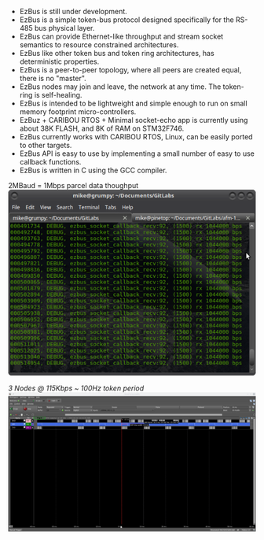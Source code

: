 * EzBus is still under development.
* EzBus is a simple token-bus protocol designed specifically for the RS-485 bus physical layer.
* EzBus can provide Ethernet-like throughput and stream socket semantics to resource constrained architectures.
* EzBus like other token bus and token ring architectures, has deterministic properties.
* EzBus is a peer-to-peer topology, where all peers are created equal, there is no "master".
* EzBus nodes may join and leave, the network at any time. The token-ring is self-healing.
* EzBus is intended to be lightweight and simple enough to run on small memory footprint micro-controllers.
* EzBuz + CARIBOU RTOS + Minimal socket-echo app is currently using about 38K FLASH, and 8K of RAM on STM32F746.
* EzBus currently works with CARIBOU RTOS, Linux, can be easily ported to other targets.
* EzBus API is easy to use by implementing a small number of easy to use callback functions.
* EzBus is written in C using the GCC compiler. 

2MBaud = 1Mbps parcel data thoughput
![EzBus 1mbps](https://raw.githubusercontent.com/8bitgeek/ezbus/documentation/images/ezbus-1mbps-1501.png)

*3 Nodes @ 115Kbps ~ 100Hz token period*
![EzBus 3 node](https://raw.githubusercontent.com/8bitgeek/ezbus/master/images/ezbus-3node-115kbps.png)




